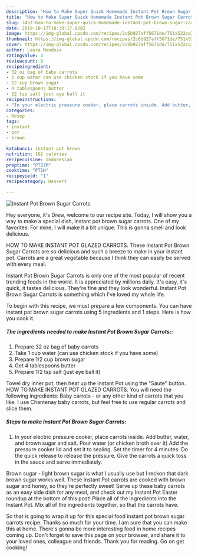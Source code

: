 ```yaml
---
description: "How to Make Super Quick Homemade Instant Pot Brown Sugar Carrots"
title: "How to Make Super Quick Homemade Instant Pot Brown Sugar Carrots"
slug: 3457-how-to-make-super-quick-homemade-instant-pot-brown-sugar-carrots
date: 2019-10-17T10:39:17.028Z
image: https://img-global.cpcdn.com/recipes/2c6b927aff5671de/751x532cq70/instant-pot-brown-sugar-carrots-recipe-main-photo.jpg
thumbnail: https://img-global.cpcdn.com/recipes/2c6b927aff5671de/751x532cq70/instant-pot-brown-sugar-carrots-recipe-main-photo.jpg
cover: https://img-global.cpcdn.com/recipes/2c6b927aff5671de/751x532cq70/instant-pot-brown-sugar-carrots-recipe-main-photo.jpg
author: Laura Mendoza
ratingvalue: 3
reviewcount: 8
recipeingredient:
- 32 oz bag of baby carrots
- 1 cup water can use chicken stock if you have some
- 12 cup brown sugar
- 4 tablespoons butter
- 12 tsp salt just eye ball it
recipeinstructions:
- "In your electric pressure cooker, place carrots inside. Add butter, water, and brown sugar and salt. Pour water (or chicken broth over it) Add the pressure cooker lid and set it to sealing. Set the timer for 4 minutes. Do the quick release to release the pressure. Give the carrots a quick toss in the sauce and serve immediately."
categories:
- Resep
tags:
- instant
- pot
- brown

katakunci: instant pot brown
nutrition: 102 calories
recipecuisine: Indonesian
preptime: "PT27M"
cooktime: "PT1H"
recipeyield: "1"
recipecategory: Dessert

---
```



![Instant Pot Brown Sugar Carrots](https://img-global.cpcdn.com/recipes/2c6b927aff5671de/751x532cq70/instant-pot-brown-sugar-carrots-recipe-main-photo.jpg)

Hey everyone, it's Drew, welcome to our recipe site. Today, I will show you a way to make a special dish, instant pot brown sugar carrots. One of my favorites. For mine, I will make it a bit unique. This is gonna smell and look delicious.

HOW TO MAKE INSTANT POT GLAZED CARROTS. These Instant Pot Brown Sugar Carrots are so delicious and such a breeze to make in your instant pot. Carrots are a great vegetable because I think they can easily be served with every meal.

Instant Pot Brown Sugar Carrots is only one of the most popular of recent trending foods in the world. It is appreciated by millions daily. It's easy, it's quick, it tastes delicious. They're fine and they look wonderful. Instant Pot Brown Sugar Carrots is something which I've loved my whole life.


To begin with this recipe, we must prepare a few components. You can have instant pot brown sugar carrots using 5 ingredients and 1 steps. Here is how you cook it.

##### The ingredients needed to make Instant Pot Brown Sugar Carrots::

1. Prepare 32 oz bag of baby carrots
1. Take 1 cup water (can use chicken stock if you have some)
1. Prepare 1/2 cup brown sugar
1. Get 4 tablespoons butter
1. Prepare 1/2 tsp salt (just eye ball it)


Towel dry inner pot, then heat up the Instant Pot using the &#34;Saute&#34; button. HOW TO MAKE INSTANT POT GLAZED CARROTS. You will need the following ingredients: Baby carrots - or any other kind of carrots that you like. I use Chantenay baby carrots, but feel free to use regular carrots and slice them. 

##### Steps to make Instant Pot Brown Sugar Carrots:

1. In your electric pressure cooker, place carrots inside.
Add butter, water, and brown sugar and salt.
Pour water (or chicken broth over it)
Add the pressure cooker lid and set it to sealing.
Set the timer for 4 minutes.
Do the quick release to release the pressure.
Give the carrots a quick toss in the sauce and serve immediately.


Brown sugar - light brown sugar is what I usually use but I reckon that dark brown sugar works well. These Instant Pot carrots are cooked with brown sugar and honey, so they&#39;re perfectly sweet! Serve up these baby carrots as an easy side dish for any meal, and check out my Instant Pot Easter roundup at the bottom of this post! Place all of the ingredients into the Instant Pot. Mix all of the ingredients together, so that the carrots have. 

So that is going to wrap it up for this special food instant pot brown sugar carrots recipe. Thanks so much for your time. I am sure that you can make this at home. There's gonna be more interesting food in home recipes coming up. Don't forget to save this page on your browser, and share it to your loved ones, colleague and friends. Thank you for reading. Go on get cooking!
